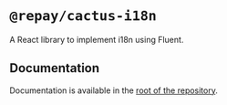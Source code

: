 # `@repay/cactus-i18n`

A React library to implement i18n using Fluent.

## Documentation

Documentation is available in the [root of the repository](https://github.com/repaygithub/cactus/tree/master/docs/Internationalization/).

